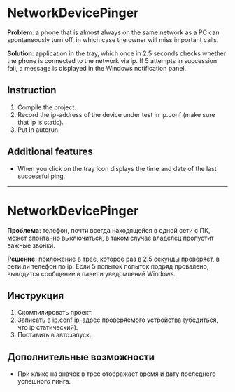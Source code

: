 # NetworkDevicePinger

**Problem**: a phone that is almost always on the same network as a PC can spontaneously
turn off, in which case the owner will miss important calls.

**Solution**: application in the tray, which once in 2.5 seconds checks whether the phone is connected to the network via ip.
If 5 attempts in succession fail, a message is displayed in the Windows notification panel.

## Instruction
1. Compile the project.
2. Record the ip-address of the device under test in ip.conf (make sure that ip is static).
3. Put in autorun.

## Additional features
- When you click on the tray icon displays the time and date of the last successful ping.
----

# NetworkDevicePinger

**Проблема**: телефон, почти всегда находящейся в одной сети с ПК, может спонтанно 
выключиться, в таком случае владелец пропустит важные звонки.

**Решение**: приложение в трее, которое раз в 2.5 секунды проверяет, в сети ли телефон по ip.
Если 5 попыток попыток подряд провалено, выводится сообщение в панели уведомлений Windows.

## Инструкция
1. Скомпилировать проект.
2. Записать в ip.conf ip-адрес проверяемого устройства (убедиться, что ip статический).
3. Поставить в автозапуск.

## Дополнительные возможности
- При клике на значок в трее отображает время и дату последнего успешного пинга.
